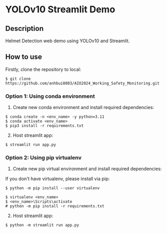 # YOLOv10 Streamlit Demo

## Description
Helmet Detection web demo using YOLOv10 and Streamlit.

## How to use
Firstly, clone the repository to local:
```
$ git clone https://github.com/anhbui0803/AIO2024_Working_Safety_Monitoring.git
```
### Option 1: Using conda environment
1. Create new conda environment and install required dependencies:
```
$ conda create -n <env_name> -y python=3.11
$ conda activate <env_name>
$ pip3 install -r requirements.txt
```
2. Host streamlit app:
```
$ streamlit run app.py
```
### Option 2: Using pip virtualenv
1. Create new pip virtual environment and install required dependencies:

If you don't have virtualenv, please install via pip: 
```
$ python -m pip install --user virtualenv
```
```
$ virtualenv <env_name>
$ <env_name>\Scripts\activate
# python -m pip install -r requirements.txt
```
2. Host streamlit app:
```
$ python -m streamlit run app.py
```
